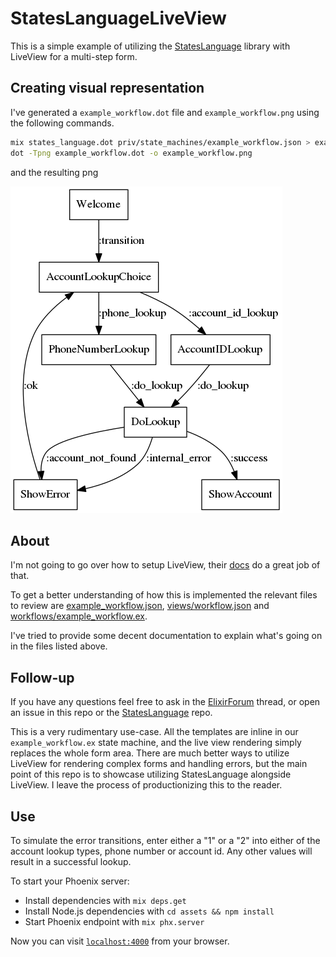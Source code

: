 # StatesLanguageLiveView

This is a simple example of utilizing the [StatesLanguage](https://github.com/citybaseinc/states_language) library with LiveView for a multi-step form.

## Creating visual representation

I've generated a `example_workflow.dot` file and `example_workflow.png` using the following commands.

```bash
mix states_language.dot priv/state_machines/example_workflow.json > example_workflow.dot
dot -Tpng example_workflow.dot -o example_workflow.png
```

and the resulting png

![Example Workflow](example_workflow.png)

## About

I'm not going to go over how to setup LiveView, their [docs](https://hexdocs.pm/phoenix_live_view/Phoenix.LiveView.html<Paste>) do a great job of that.

To get a better understanding of how this is implemented the relevant files to review are [example_workflow.json](priv/state_machines/example_workflow.json), [views/workflow.json](lib/states_language_live_view_web/views/workflow.ex) and [workflows/example_workflow.ex](lib/states_language_live_view/workflows/example_workflow.ex). 

I've tried to provide some decent documentation to explain what's going on in the files listed above.

## Follow-up

If you have any questions feel free to ask in the [ElixirForum](https://elixirforum.com/t/stateslanguage-declaratively-design-state-machines-that-compile-to-elixir-based-gen-statem-processes-with-the-states-language-json-specification/27324/7) thread, or open an issue in this repo or the [StatesLanguage](https://github.com/citybaseinc/states_language) repo.

This is a very rudimentary use-case. All the templates are inline in our `example_workflow.ex` state machine, and the live view rendering simply replaces the whole form area. There are much better ways to utilize LiveView for rendering complex forms and handling errors, but the main point of this repo is to showcase utilizing StatesLanguage alongside LiveView. I leave the process of productionizing this to the reader.

## Use

To simulate the error transitions, enter either a "1" or a "2" into either of the account lookup types, phone number or account id. Any other values will result in a successful lookup.

To start your Phoenix server:

  * Install dependencies with `mix deps.get`
  * Install Node.js dependencies with `cd assets && npm install`
  * Start Phoenix endpoint with `mix phx.server`

Now you can visit [`localhost:4000`](http://localhost:4000) from your browser.
